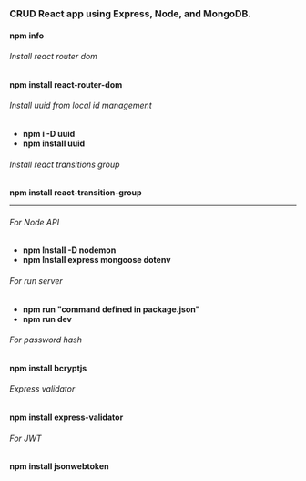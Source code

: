 ### CRUD React app using Express, Node, and MongoDB.

#### npm info
###### Install react router dom
**npm install react-router-dom**

###### Install uuid from local id management
- **npm i -D uuid**
- **npm install uuid**

###### Install react transitions group
**npm install react-transition-group**

---

###### For Node API
- **npm Install -D nodemon**
- **npm Install express mongoose dotenv**

###### For run server
- **npm run "command defined in package.json"**
- **npm run dev**

###### For password hash
**npm install bcryptjs**

###### Express validator
**npm install express-validator**

###### For JWT
**npm install jsonwebtoken**
